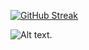 [![GitHub Streak](https://github-readme-streak-stats.herokuapp.com/?user=DenverCoder1)](https://git.io/streak-stats)

![Alt text](https://spotify-recently-played-readme.vercel.app/api?user=dkjcdvsyjz6ciuzj2xfl5tp6c&width={width}).




<!--
**mkuba2006/mkuba2006** is a ✨ _special_ ✨ repository because its `README.md` (this file) appears on your GitHub profile..

Here are some ideas to get you started:

- 🔭 I’m currently working on ...
- 🌱 I’m currently learning ...
- 👯 I’m looking to collaborate on ...
- 🤔 I’m looking for help with ...
- 💬 Ask me about ...
- 📫 How to reach me: ...
- 😄 Pronouns: ...
- ⚡ Fun fact: ...
-->
